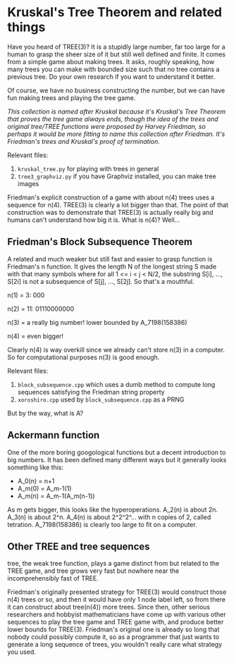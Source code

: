 #  Kruskal's Tree Theorem and related things

Have you heard of TREE(3)? It is a stupidly large number, far too large for a human to grasp the sheer size of it but still well defined and finite. It comes from a simple game about making trees. It asks, roughly speaking, how many trees you can make with bounded size such that no tree contains a previous tree. Do your own research if you want to understand it better.

Of course, we have no business constructing the number, but we can have fun making trees and playing the tree game.

*This collection is named after Kruskal because it's Kruskal's Tree Theorem that proves the tree game always ends, though the idea of the trees and original tree/TREE functions were proposed by Harvey Friedman, so perhaps it would be more fitting to name this collection after Friedman. It's Friedman's trees and Kruskal's proof of termination.*

Relevant files:

1. `kruskal_tree.py` for playing with trees in general
2. `tree3_graphviz.py` if you have Graphviz installed, you can make tree images

Friedman's explicit construction of a game with about n(4) trees uses a sequence for n(4). TREE(3) is clearly a lot bigger than that. The point of that construction was to demonstrate that TREE(3) is actually really big and humans can't understand how big it is. What is n(4)? Well...

Friedman's Block Subsequence Theorem
---

A related and much weaker but still fast and easier to grasp function is Friedman's n function. It gives the length N of the longest string S made with that many symbols where for all 1 <= i < j < N/2, the substring S[i], ..., S[2i] is not a subsequence of S[j], ..., S[2j]. So that's a mouthful.

n(1) = 3: 000

n(2) = 11: 01110000000

n(3) = a really big number! lower bounded by A_7198(158386)

n(4) = even bigger!

Clearly n(4) is way overkill since we already can't store n(3) in a computer. So for computational purposes n(3) is good enough.

Relevant files:

1. `block_subsequence.cpp` which uses a dumb method to compute long sequences satisfying the Friedman string property
2. `xoroshiro.cpp` used by `block_subsequence.cpp` as a PRNG

But by the way, what is A?

Ackermann function
---

One of the more boring googological functions but a decent introduction to big numbers. It has been defined many different ways but it generally looks something like this:

- A_0(n) = n+1
- A_m(0) = A_m-1(1)
- A_m(n) = A_m-1(A_m(n-1))

As m gets bigger, this looks like the hyperoperations. A_2(n) is about 2n. A_3(n) is about 2^n. A_4(n) is about 2^2^2^... with n copies of 2, called tetration. A_7198(158386) is clearly too large to fit on a computer.

Other TREE and tree sequences
---

tree, the weak tree function, plays a game distinct from but related to the TREE game, and tree grows very fast but nowhere near the incomprehensibly fast of TREE.

Friedman's originally presented strategy for TREE(3) would construct those n(4) trees or so, and then it would have only 1 node label left, so from there it can construct about tree(n(4)) more trees. Since then, other serious researchers and hobbyist mathematicians have come up with various other sequences to play the tree game and TREE game with, and produce better lower bounds for TREE(3). Friedman's original one is already so long that nobody could possibly compute it, so as a programmer that just wants to generate a long sequence of trees, you wouldn't really care what strategy you used.
